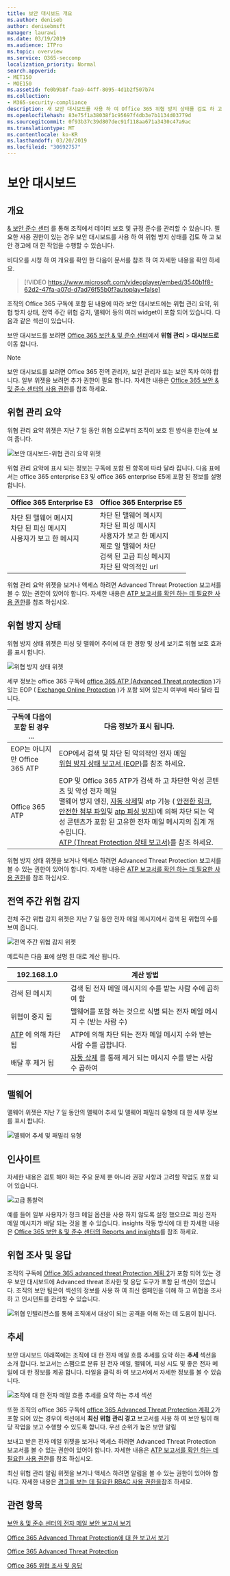 ```yaml
---
title: 보안 대시보드 개요
ms.author: deniseb
author: denisebmsft
manager: laurawi
ms.date: 03/19/2019
ms.audience: ITPro
ms.topic: overview
ms.service: O365-seccomp
localization_priority: Normal
search.appverid:
- MET150
- MOE150
ms.assetid: fe0b9b8f-faa9-44ff-8095-4d1b2f507b74
ms.collection:
- M365-security-compliance
description: 새 보안 대시보드를 사용 하 여 Office 365 위협 방지 상태를 검토 하 고 보안 경고를 보고 작동 합니다.
ms.openlocfilehash: 83e75f1a38038f1c95697f4db3e7b1134d03779d
ms.sourcegitcommit: 0f93b37c39d807dec91f118aa671a3430c47a9ac
ms.translationtype: MT
ms.contentlocale: ko-KR
ms.lasthandoff: 03/20/2019
ms.locfileid: "30692757"
---
```

# <a name="security-dashboard"></a>보안 대시보드

## <a name="overview"></a>개요

[ &amp; 보안 준수 센터](go-to-the-securitycompliance-center.md) 를 통해 조직에서 데이터 보호 및 규정 준수를 관리할 수 있습니다. 필요한 사용 권한이 있는 경우 보안 대시보드를 사용 하 여 위협 방지 상태를 검토 하 고 보안 경고에 대 한 작업을 수행할 수 있습니다. 
  
비디오를 시청 하 여 개요를 확인 한 다음이 문서를 참조 하 여 자세한 내용을 확인 하세요.
  
> [!VIDEO https://www.microsoft.com/videoplayer/embed/3540b1f8-62d2-47fa-a07d-d7ad76f55b0f?autoplay=false]
  
조직의 Office 365 구독에 포함 된 내용에 따라 보안 대시보드에는 위협 관리 요약, 위협 방지 상태, 전역 주간 위협 감지, 맬웨어 등의 여러 widget이 포함 되어 있습니다. 다음과 같은 섹션이 있습니다.
  
보안 대시보드를 보려면 [Office 365 보안 &amp; 및 준수 센터](go-to-the-securitycompliance-center.md)에서 **위협 관리** \> **대시보드로**이동 합니다.
  
> [!NOTE]
> 보안 대시보드를 보려면 Office 365 전역 관리자, 보안 관리자 또는 보안 독자 여야 합니다. 일부 위젯을 보려면 추가 권한이 필요 합니다. 자세한 내용은 [Office 365 보안 &amp; 및 준수 센터의 사용 권한](permissions-in-the-security-and-compliance-center.md)를 참조 하세요. 
  
## <a name="threat-management-summary"></a>위협 관리 요약

위협 관리 요약 위젯은 지난 7 일 동안 위협 으로부터 조직이 보호 된 방식을 한눈에 보여 줍니다.

![보안 대시보드-위협 관리 요약 위젯](media/SecDash-ThreatMgmtSummary.png)

위협 관리 요약에 표시 되는 정보는 구독에 포함 된 항목에 따라 달라 집니다. 다음 표에서는 office 365 enterprise E3 및 office 365 enterprise E5에 포함 된 정보를 설명 합니다.


|Office 365 Enterprise E3  |Office 365 Enterprise E5  |
|---------|---------|
|차단 된 맬웨어 메시지<br/>차단 된 피싱 메시지<br>사용자가 보고 한 메시지<br><br><br><br> |차단 된 맬웨어 메시지<br>차단 된 피싱 메시지<br>사용자가 보고 한 메시지<br>제로 일 맬웨어 차단<br>검색 된 고급 피싱 메시지<br>차단 된 악의적인 url |

위협 관리 요약 위젯을 보거나 액세스 하려면 Advanced Threat Protection 보고서를 볼 수 있는 권한이 있어야 합니다. 자세한 내용은 [ATP 보고서를 확인 하는 데 필요한 사용 권한](view-reports-for-atp.md#what-permissions-are-needed-to-view-the-atp-reports)를 참조 하십시오. 

## <a name="threat-protection-status"></a>위협 방지 상태

위협 방지 상태 위젯은 피싱 및 맬웨어 추이에 대 한 경향 및 상세 보기로 위협 보호 효과를 표시 합니다. 

![위협 방지 상태 위젯](media/tpswidget.png)

세부 정보는 office 365 구독에 [office 365 ATP (Advanced Threat protection](office-365-atp.md) )가 있는 EOP ( [Exchange Online Protection](eop/exchange-online-protection-eop.md) )가 포함 되어 있는지 여부에 따라 달라 집니다.


|구독에 다음이 포함 된 경우 ... |다음 정보가 표시 됩니다. |
|---------|---------|
|EOP는 아니지만 Office 365 ATP     |EOP에서 검색 및 차단 된 악의적인 전자 메일<br> [위협 방지 상태 보고서 (EOP)](view-email-security-reports.md#threat-protection-status-report)를 참조 하세요.| |
|Office 365 ATP |EOP 및 Office 365 ATP가 검색 하 고 차단한 악성 콘텐츠 및 악성 전자 메일<br>맬웨어 방지 엔진, [자동 삭제](zero-hour-auto-purge.md)및 atp 기능 ( [안전한 링크](atp-safe-links.md), [안전한 첨부 파일](atp-safe-attachments.md)및 [atp 피싱 방지](atp-anti-phishing.md))에 의해 차단 되는 악성 콘텐츠가 포함 된 고유한 전자 메일 메시지의 집계 개수입니다.<br>[ATP (Threat Protection 상태 보고서)](view-reports-for-atp.md#threat-protection-status-report)를 참조 하세요. | 

위협 방지 상태 위젯을 보거나 액세스 하려면 Advanced Threat Protection 보고서를 볼 수 있는 권한이 있어야 합니다. 자세한 내용은 [ATP 보고서를 확인 하는 데 필요한 사용 권한](view-reports-for-atp.md#what-permissions-are-needed-to-view-the-atp-reports)를 참조 하십시오. 

## <a name="global-weekly-threat-detections"></a>전역 주간 위협 감지
 
전체 주간 위협 감지 위젯은 지난 7 일 동안 전자 메일 메시지에서 검색 된 위협의 수를 보여 줍니다.

![전역 주간 위협 감지 위젯](media/globalweeklythreatdetections.png)

메트릭은 다음 표에 설명 된 대로 계산 됩니다.

|192.168.1.0  |계산 방법  |
|---------|---------|
|검색 된 메시지 |검색 된 전자 메일 메시지의 수를 받는 사람 수에 곱하여 함 |
|위협이 중지 됨  |맬웨어를 포함 하는 것으로 식별 되는 전자 메일 메시지 수 (받는 사람 수) |
|[ATP](office-365-atp.md) 에 의해 차단 됨 |ATP에 의해 차단 되는 전자 메일 메시지 수와 받는 사람 수를 곱합니다. |
|배달 후 제거 됨 |[자동 삭제](zero-hour-auto-purge.md) 를 통해 제거 되는 메시지 수를 받는 사람 수 곱하여 |

## <a name="malware"></a>맬웨어

맬웨어 위젯은 지난 7 일 동안의 맬웨어 추세 및 맬웨어 패밀리 유형에 대 한 세부 정보를 표시 합니다.

![맬웨어 추세 및 패밀리 유형](media/malwarewidgetatpe5.png)
 
## <a name="insights"></a>인사이트

자세한 내용은 검토 해야 하는 주요 문제 뿐 아니라 권장 사항과 고려할 작업도 포함 되어 있습니다. 

![고급 통찰력](media/smartinsights.png)

예를 들어 일부 사용자가 정크 메일 옵션을 사용 하지 않도록 설정 했으므로 피싱 전자 메일 메시지가 배달 되는 것을 볼 수 있습니다. insights 작동 방식에 대 한 자세한 내용은 [Office 365 보안 &amp; 및 준수 센터의 Reports and insights](reports-and-insights-in-security-and-compliance.md)를 참조 하세요.
  
## <a name="threat-investigation-and-response"></a>위협 조사 및 응답

조직의 구독에 [Office 365 advanced threat Protection 계획 2](office-365-ti.md)가 포함 되어 있는 경우 보안 대시보드에 Advanced threat 조사한 및 응답 도구가 포함 된 섹션이 있습니다. 조직의 보안 팀은이 섹션의 정보를 사용 하 여 최신 캠페인을 이해 하 고 위협을 조사 하 고 인시던트를 관리할 수 있습니다. 
  
![위협 인텔리전스를 통해 조직에서 대상이 되는 공격을 이해 하는 데 도움이 됩니다.](media/threatintelwidget.png)
  
  
## <a name="trends"></a>추세

보안 대시보드 아래쪽에는 조직에 대 한 전자 메일 흐름 추세를 요약 하는 **추세** 섹션을 소개 합니다. 보고서는 스팸으로 분류 된 전자 메일, 맬웨어, 피싱 시도 및 좋은 전자 메일에 대 한 정보를 제공 합니다. 타일을 클릭 하 여 보고서에서 자세한 정보를 볼 수 있습니다. 
  
![조직에 대 한 전자 메일 흐름 추세를 요약 하는 추세 섹션](media/trends.png)
  
또한 조직의 office 365 구독에 [office 365 Advanced Threat Protection 계획 2](office-365-ti.md)가 포함 되어 있는 경우이 섹션에서 **최신 위협 관리 경고** 보고서를 사용 하 여 보안 팀이 해당 작업을 보고 수행할 수 있도록 합니다. 우선 순위가 높은 보안 알림 

보내고 받은 전자 메일 위젯을 보거나 액세스 하려면 Advanced Threat Protection 보고서를 볼 수 있는 권한이 있어야 합니다. 자세한 내용은 [ATP 보고서를 확인 하는 데 필요한 사용 권한](view-reports-for-atp.md#what-permissions-are-needed-to-view-the-atp-reports)를 참조 하십시오. 

최신 위협 관리 알림 위젯을 보거나 액세스 하려면 알림을 볼 수 있는 권한이 있어야 합니다. 자세한 내용은 [경고를 보는 데 필요한 RBAC 사용 권한을](alert-policies.md#rbac-permissions-required-to-view-alerts)참조 하세요.
  
## <a name="related-topics"></a>관련 항목

[보안 &amp; 및 준수 센터의 전자 메일 보안 보고서 보기](view-email-security-reports.md)
  
[Office 365 Advanced Threat Protection에 대 한 보고서 보기](view-reports-for-atp.md)
  
[Office 365 Advanced Threat Protection](office-365-atp.md)
  
[Office 365 위협 조사 및 응답](office-365-ti.md)
  

